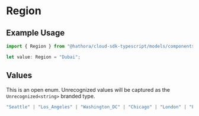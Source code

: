 # Region

## Example Usage

```typescript
import { Region } from "@hathora/cloud-sdk-typescript/models/components";

let value: Region = "Dubai";
```

## Values

This is an open enum. Unrecognized values will be captured as the `Unrecognized<string>` branded type.

```typescript
"Seattle" | "Los_Angeles" | "Washington_DC" | "Chicago" | "London" | "Frankfurt" | "Mumbai" | "Singapore" | "Tokyo" | "Sydney" | "Sao_Paulo" | "Dallas" | "Johannesburg" | "Dubai" | Unrecognized<string>
```